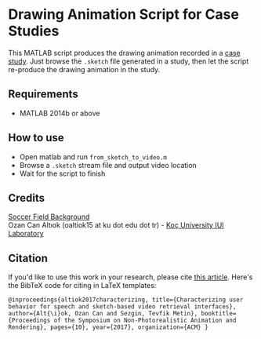 # Drawing Animation Script for Case Studies
This MATLAB script produces the drawing animation recorded in a [case study](https://github.com/ozymaxx/socceruserstudy). Just browse the `.sketch` file generated in a study, then let the script re-produce the drawing animation in the study.

## Requirements 
* MATLAB 2014b or above

## How to use
* Open matlab and run `from_sketch_to_video.m`
* Browse a `.sketch` stream file and output video location
* Wait for the script to finish

## Credits
[Soccer Field Background](https://clipartfest.com/download/021ec02162b694153e20bc6c8f6c4c1361a387e7.html)<br />
Ozan Can Altıok (oaltiok15 at ku dot edu dot tr) - [Koç University IUI Laboratory](http://iui.ku.edu.tr)

## Citation
If you'd like to use this work in your research, please cite [this article](https://iui.ku.edu.tr/sezgin_publications/2017/SezginAltiok-IUI-2017.pdf). Here's the BibTeX code for citing in LaTeX templates:

```
@inproceedings{altiok2017characterizing, title={Characterizing user behavior for speech and sketch-based video retrieval interfaces}, author={Alt{\i}ok, Ozan Can and Sezgin, Tevfik Metin}, booktitle={Proceedings of the Symposium on Non-Photorealistic Animation and Rendering}, pages={10}, year={2017}, organization={ACM} }
```
